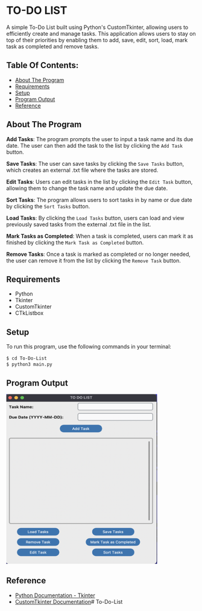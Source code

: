 # TO-DO LIST
A simple To-Do List built using Python's CustomTkinter, allowing users to efficiently create and manage tasks. This application allows users to stay on top of their priorities by enabling them to add, save, edit, sort, load, mark task as completed and remove tasks.

## Table Of Contents:
* [About The Program](#about-the-program)
* [Requirements](#requirements)
* [Setup](#setup)
* [Program Output](#program-output)
* [Reference](#reference)

## About The Program

**Add Tasks**:
The program prompts the user to input a task name and its due date. The user can then add the task to the list by clicking the `Add Task` button.

**Save Tasks**:
The user can save tasks by clicking the `Save Tasks` button, which creates an external .txt file where the tasks are stored.

**Edit Tasks**:
Users can edit tasks in the list by clicking the `Edit Task` button, allowing them to change the task name and update the due date.

**Sort Tasks**:
The program allows users to sort tasks in by name or due date by clicking the `Sort Tasks` button.

**Load Tasks**:
By clicking the `Load Tasks` button, users can load and view previously saved tasks from the external .txt file in the list.

**Mark Tasks as Completed**:
When a task is completed, users can mark it as finished by clicking the `Mark Task as Completed` button.

**Remove Tasks**:
Once a task is marked as completed or no longer needed, the user can remove it from the list by clicking the `Remove Task` button.

## Requirements
- Python
- Tkinter
- CustomTkinter
- CTkListbox

## Setup
To run this program, use the following commands in your terminal:

```
$ cd To-Do-List
$ python3 main.py
```

## Program Output
<img src="ToDo.png" alt="to-do-list" width="400" height="450">

## Reference
* [Python Documentation - Tkinter](https://docs.python.org/3/library/tkinter.html)
* [CustomTkinter Documentation](https://customtkinter.tomschimansky.com/documentation/)# To-Do-List
